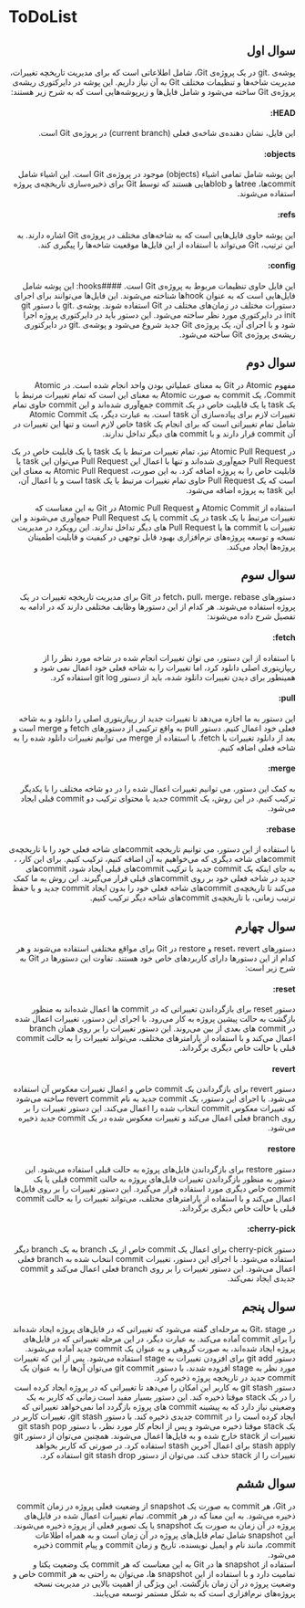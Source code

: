 # ToDoList
<div dir="rtl">

## سوال اول
پوشه‌ی .git در یک پروژه‌ی Git، شامل اطلاعاتی است که برای مدیریت تاریخچه تغییرات، مدیریت شاخه‌ها و تنظیمات مختلف Git به آن نیاز داریم. این پوشه در دایرکتوری ریشه‌ی پروژه‌ی Git ساخته می‌شود و شامل فایل‌ها و زیرپوشه‌هایی است که به شرح زیر هستند:
#### HEAD: 
این فایل، نشان دهنده‌ی شاخه‌ی فعلی (current branch) در پروژه‌ی Git است.
#### objects: 
این پوشه شامل تمامی اشیاء (objects) موجود در پروژه‌ی Git است. این اشیاء شامل commit‌ها، tree‌ها و blob‌هایی هستند که توسط Git برای ذخیره‌سازی تاریخچه‌ی پروژه استفاده می‌شوند.
#### refs: 
این پوشه حاوی فایل‌هایی است که به شاخه‌های مختلف در پروژه‌ی Git اشاره دارند. به این ترتیب، Git می‌تواند با استفاده از این فایل‌ها موقعیت شاخه‌ها را پیگیری کند.
#### config: 
این فایل حاوی تنظیمات مربوط به پروژه‌ی Git است.
####hooks: 
این پوشه شامل فایل‌هایی است که به عنوان hook‌ها شناخته می‌شوند. این فایل‌ها می‌توانند برای اجرای دستورات مختلف در زمان‌های مختلف در Git استفاده شوند.
پوشه‌ی .git با دستور git init در دایرکتوری مورد نظر ساخته می‌شود. این دستور باید در دایرکتوری پروژه اجرا شود و با اجرای آن، یک پروژه‌ی Git جدید شروع می‌شود و پوشه‌ی .git در دایرکتوری ریشه‌ی پروژه‌ی Git ساخته می‌شود.

## سوال دوم
مفهوم Atomic در Git به معنای عملیاتی بودن واحد انجام شده است. در Atomic Commit، یک commit به صورت Atomic به معنای این است که تمام تغییرات مرتبط با یک task یا یک قابلیت خاص در یک commit جمع‌آوری شده‌اند و این commit حاوی تمام تغییرات لازم برای پیاده‌سازی آن task است. به عبارت دیگر، یک Atomic Commit شامل تمام تغییراتی است که برای انجام یک task خاص لازم است و تنها این تغییرات در آن commit قرار دارند و با commit های دیگر تداخل ندارند.

در Atomic Pull Request نیز، تمام تغییرات مرتبط با یک task یا یک قابلیت خاص در یک Pull Request جمع‌آوری شده‌اند و تنها با اعمال این Pull Request می‌توان این task یا قابلیت خاص را به پروژه اضافه کرد. به این صورت، Atomic Pull Request به معنای این است که یک Pull Request حاوی تمام تغییرات مرتبط با یک task است و با اعمال آن، این task به پروژه اضافه می‌شود.

استفاده از Atomic Commit و Atomic Pull Request در Git به این معناست که تغییرات مرتبط با یک task در یک commit یا یک Pull Request جمع‌آوری می‌شوند و این تغییرات با commit ها یا Pull Request های دیگر تداخل ندارند. این رویکرد در مدیریت نسخه و توسعه پروژه‌های نرم‌افزاری بهبود قابل توجهی در کیفیت و قابلیت اطمینان پروژه‌ها ایجاد می‌کند.


## سوال سوم
دستورهای fetch،  pull، merge، rebase در Git برای مدیریت تاریخچه تغییرات در یک پروژه استفاده می‌شوند. هر کدام از این دستورها وظایف مختلفی دارند که در ادامه به تفصیل شرح داده می‌شوند:
#### fetch: 
با استفاده از این دستور، می توان تغییرات انجام شده در شاخه مورد نظر را از ریپازیتوری اصلی دانلود کرد، اما تغییرات را به شاخه فعلی خود اعمال نمی شود و همینطور برای دیدن تغییرات دانلود شده، باید از دستور git log استفاده کرد.
#### pull:
 این دستور به ما اجازه می‌دهد تا تغییرات جدید از ریپازیتوری اصلی را دانلود و به شاخه فعلی خود اعمال کنیم. دستور pull به واقع ترکیبی از دستورهای fetch و merge است و بعد از دانلود تغییرات با fetch، با استفاده از merge می توانیم تغییرات دانلود شده را به شاخه فعلی اضافه کنیم.
#### merge: 
به کمک این دستور، می توانیم تغییرات اعمال شده را در دو شاخه مختلف را با یکدیگر ترکیب کنیم. در این روش، یک commit جدید با محتوای ترکیب دو commit قبلی ایجاد می‌شود.
#### rebase: 
با استفاده از این دستور، می توانیم تاریخچه commit‌های شاخه فعلی خود را با تاریخچه‌ی commit‌های شاخه دیگری که می‌خواهیم به آن اضافه کنیم، ترکیب کنیم. برای این کار، ، به جای اینکه یک commit جدید با ترکیب commit‌های قبلی ایجاد شود،  commit‌های جدید در شاخه فعلی خود بر روی commit‌های قبلی قرار می‌گیرند. این روش به ما کمک می‌کند تا تاریخچه‌ی commit‌های شاخه فعلی خود را بدون ایجاد commit جدید و با حفظ ترتیب زمانی، با تاریخچه‌ی commit‌های شاخه دیگر ترکیب کنیم.

## سوال چهارم
دستورهای reset، revert و restore در Git برای مواقع مختلفی استفاده می‌شوند و هر کدام از این دستورها دارای کاربردهای خاص خود هستند. تفاوت این دستورها در Git به شرح زیر است:
#### reset:
دستور reset برای بازگرداندن تغییراتی که در commit ها اعمال شده‌اند به منظور بازگشت به حالت پیشین پروژه به کار می‌رود. با اجرای این دستور، تغییرات اعمال شده در commit های بعدی از بین می‌روند. این دستور تغییرات را بر روی همان branch اعمال می‌کند و با استفاده از پارامترهای مختلف، می‌تواند تغییرات را به حالت commit قبلی یا حالت خاص دیگری برگرداند.
#### revert
دستور revert برای بازگرداندن یک commit خاص و اعمال تغییرات معکوس آن استفاده می‌شود. با اجرای این دستور، یک commit جدید به نام revert commit ساخته می‌شود که تغییرات معکوس commit انتخاب شده را اعمال می‌کند. این دستور تغییرات را بر روی branch فعلی اعمال می‌کند و تغییرات معکوس شده در یک commit جدید ذخیره می‌شود.
#### restore
دستور restore برای بازگرداندن فایل‌های پروژه به حالت قبلی استفاده می‌شود. این دستور به منظور بازگرداندن تغییرات فایل‌های پروژه به حالت commit قبلی یا یک commit خاص دیگری مورد استفاده قرار می‌گیرد. این دستور تغییرات را بر روی فایل‌ها اعمال می‌کند و با استفاده از پارامترهای مختلف، می‌تواند تغییرات را به حالت commit قبلی یا حالت خاص دیگری برگرداند.
#### cherry-pick:
دستور cherry-pick برای اعمال یک commit خاص از یک branch به یک branch دیگر استفاده می‌شود. با اجرای این دستور، تغییرات commit انتخاب شده به branch فعلی اعمال می‌شود. این دستور تغییرات را بر روی branch فعلی اعمال می‌کند و commit جدیدی ایجاد نمی‌کند.

## سوال پنجم
در Git، stage به مرحله‌ای گفته می‌شود که تغییراتی که در فایل‌های پروژه ایجاد شده‌اند را برای commit آماده می‌کند. به عبارت دیگر، در این مرحله تغییراتی که در فایل‌های پروژه ایجاد شده‌اند، به صورت گروهی و به عنوان یک commit جدید آماده می‌شوند. دستور git add برای افزودن تغییرات به stage استفاده می‌شود. پس از این که تغییرات مورد نظر به stage افزوده شدند، با دستور git commit می‌توان آن‌ها را به عنوان یک commit جدید در تاریخچه پروژه ذخیره کرد.
<br>
دستور git stash به کاربر این امکان را می‌دهد تا تغییراتی که در پروژه ایجاد کرده است را در یک stack موقتا ذخیره کند. این دستور بسیار مفید است زمانی که کاربر به یک وضعیتی نیاز دارد که به پیشینه commit های پروژه بازگردد اما نمی‌خواهد تغییراتی که ایجاد کرده است را در commit جدیدی ذخیره کند. با دستور git stash، تغییرات کاربر در یک stack موقتا ذخیره می‌شود و پس از انجام کار مورد نظر، با دستور git stash pop تغییرات از stack خارج شده و به فایل‌ها اعمال می‌شوند. همچنین می‌توان از دستور git stash apply برای اعمال آخرین stash استفاده کرد. در صورتی که کاربر بخواهد تغییرات را از stack حذف کند، می‌توان از دستور git stash drop استفاده کرد.

## سوال ششم
در Git، هر commit به صورت یک snapshot از وضعیت فعلی پروژه در زمان commit ذخیره می‌شود. به این معنا که در هر commit، تمام تغییرات اعمال شده در فایل‌های پروژه در آن زمان به صورت یک snapshot یا یک تصویر فعلی از پروژه ذخیره می‌شوند. این snapshot شامل تمام فایل‌های پروژه در آن زمان است و به همراه اطلاعات commit، مانند نام و ایمیل نویسنده، تاریخ و زمان commit و پیام commit ذخیره می‌شود.
<br>
استفاده از snapshot ها در Git به این معناست که هر commit یک وضعیت یکتا و تمامیت دارد و با استفاده از این snapshot ها، می‌توان به راحتی به هر commit خاص و وضعیت پروژه در آن زمان بازگشت. این ویژگی از اهمیت بالایی در مدیریت نسخه پروژه‌های نرم‌افزاری است که به شکل مستمر توسعه می‌یابند.

</div>
